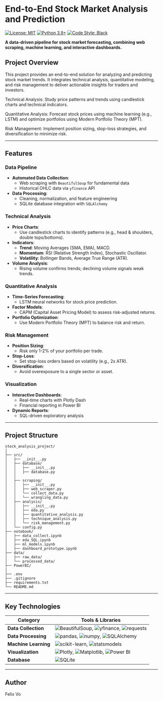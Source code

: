 # **End-to-End Stock Market Analysis and Prediction**
[![License: MIT](https://img.shields.io/badge/License-MIT-green.svg)](https://opensource.org/licenses/MIT)
[![Python 3.9+](https://img.shields.io/badge/Python-3.9%2B-blue?logo=python)](https://www.python.org/)
[![Code Style: Black](https://img.shields.io/badge/code%20style-black-000000.svg)](https://github.com/psf/black)

**A data-driven pipeline for stock market forecasting, combining web scraping, machine learning, and interactive dashboards.**
## **Project Overview**

This project provides an end-to-end solution for analyzing and predicting stock market trends. It integrates technical analysis, quantitative modeling, and risk management to deliver actionable insights for traders and investors.

Technical Analysis: Study price patterns and trends using candlestick charts and technical indicators.

Quantitative Analysis: Forecast stock prices using machine learning (e.g., LSTM) and optimize portfolios using Modern Portfolio Theory (MPT).

Risk Management: Implement position sizing, stop-loss strategies, and diversification to minimize risk.

------------------------------------------------------------------------

## **Features**

### Data Pipeline
- **Automated Data Collection**:  
  - Web scraping with `BeautifulSoup` for fundamental data  
  - Historical OHLC data via `yfinance` API  
- **Data Processing**:  
  - Cleaning, normalization, and feature engineering  
  - SQLite database integration with `SQLAlchemy`  

### Technical Analysis
- **Price Charts**:  
  - Use candlestick charts to identify patterns (e.g., head & shoulders, double tops/bottoms).  
- **Indicators**:  
  - **Trend**: Moving Averages (SMA, EMA), MACD.  
  - **Momentum**: RSI (Relative Strength Index), Stochastic Oscillator.  
  - **Volatility**: Bollinger Bands, Average True Range (ATR).  
- **Volume Analysis**:  
  - Rising volume confirms trends; declining volume signals weak trends.  

### Quantitative Analysis
- **Time-Series Forecasting**:  
  - LSTM neural networks for stock price prediction.  
- **Factor Models**:  
  - CAPM (Capital Asset Pricing Model) to assess risk-adjusted returns.  
- **Portfolio Optimization**:  
  - Use Modern Portfolio Theory (MPT) to balance risk and return.  

### Risk Management
- **Position Sizing**:  
  - Risk only 1-2% of your portfolio per trade.  
- **Stop-Loss**:  
  - Set stop-loss orders based on volatility (e.g., 2x ATR).  
- **Diversification**:  
  - Avoid overexposure to a single sector or asset.  

### Visualization
- **Interactive Dashboards**:  
  - Real-time charts with Plotly Dash  
  - Financial reporting in Power BI  
- **Dynamic Reports**:  
  - SQL-driven exploratory analysis  


------------------------------------------------------------------------

## **Project Structure**

```         
stock_analysis_project/
│
├── src/
│   ├── __init__.py
│   ├── database/
│   │   ├── __init__.py
│   │   ├── database.py
│   │ 
│   ├── scraping/
│   │   ├── __init__.py 
│   │   ├── web_scraper.py    
│   │   └── collect_data.py
│   │   └── wrangling_data.py      
│   ├── analysis/
│   │   ├── __init__.py      
│   │   ├── eda.py            
│   │   ├── quantitative_analysis.py
│   │   ├── technique_analysis.py       
│   │   └── risk_management.py   
│   └── config.py           
├── notebook/
│   ├── data_collect.ipynb
│   ├── eda_SQL.ipynb
│   ├── ml_models.ipynb
│   ├── dashboard_prototype.ipynb            
├── data/
│   ├── raw_data/             
│   └── processed_data/
├── PowerBI/
|
├── .env                  
├── .gitignore          
├── requirements.txt      
└── README.md           
```

------------------------------------------------------------------------

## Key Technologies

| **Category**         | **Tools & Libraries**                                              |
|----------------------|---------------------------------------------------------------------|
| **Data Collection**  | ![BeautifulSoup](https://img.shields.io/badge/-BeautifulSoup-ff69b4), ![yfinance](https://img.shields.io/badge/-yfinance-blue), ![requests](https://img.shields.io/badge/-requests-green) |
| **Data Processing**  | ![pandas](https://img.shields.io/badge/-pandas-150458), ![numpy](https://img.shields.io/badge/-numpy-013243), ![SQLAlchemy](https://img.shields.io/badge/-SQLAlchemy-red) |
| **Machine Learning** | ![scikit-learn](https://img.shields.io/badge/-scikit--learn-orange), ![statsmodels](https://img.shields.io/badge/-statsmodels-blue) |
| **Visualization**    | ![Plotly](https://img.shields.io/badge/-Plotly-3F4F75), ![Matplotlib](https://img.shields.io/badge/-Matplotlib-blue), ![Power BI](https://img.shields.io/badge/-Power_BI-F2C811) |
| **Database**         | ![SQLite](https://img.shields.io/badge/-SQLite-003B57)             |

------------------------------------------------------------------------
## Author
Felix Vo
